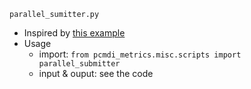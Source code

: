 `parallel_sumitter.py` 
- Inspired by [this example](https://stackoverflow.com/questions/58031373/run-process-after-process-in-a-queue-using-python)
- Usage
  - import: `from pcmdi_metrics.misc.scripts import parallel_submitter`
  - input & ouput: see the code
